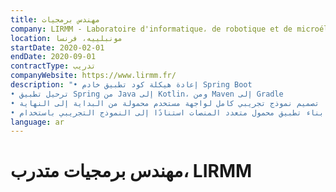 ```yaml
---
title: مهندس برمجيات
company: LIRMM - Laboratoire d'informatique، de robotique et de microélectronique de Montpellier
location: مونبلييه، فرنسا
startDate: 2020-02-01
endDate: 2020-09-01
contractType: تدريب
companyWebsite: https://www.lirmm.fr/
description: "• إعادة هيكلة كود تطبيق خادم Spring Boot
• ترحيل تطبيق Spring من Java إلى Kotlin، ومن Maven إلى Gradle
• تصميم نموذج تجريبي كامل لواجهة مستخدم محمولة من البداية إلى النهاية
• بناء تطبيق محمول متعدد المنصات استنادًا إلى النموذج التجريبي باستخدام Flutter"
language: ar
---
```


# مهندس برمجيات متدرب، LIRMM